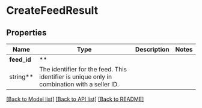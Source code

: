 # CreateFeedResult

## Properties

Name | Type | Description | Notes
------------ | ------------- | ------------- | -------------
**feed_id** | **
string** | The identifier for the feed. This identifier is unique only in combination with a seller ID. |

[[Back to Model list]](../../README.md#documentation-for-models) [[Back to API list]](../../README.md#documentation-for-api-endpoints) [[Back to README]](../../README.md)


